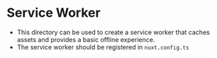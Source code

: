 # Service Worker 

- This directory can be used to create a service worker that caches assets and provides a basic offline experience.
- The service worker should be registered in `nuxt.config.ts`
